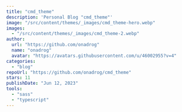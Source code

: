 ```yaml
---
title: "cmd_theme"
description: 'Personal Blog "cmd_theme"'
image: "/src/content/themes/_images/cmd_theme-hero.webp"
images:
  - "/src/content/themes/_images/cmd_theme-2.webp"
author:
  url: "https://github.com/onadrog"
  name: "onadrog"
  avatar: "https://avatars.githubusercontent.com/u/46002955?v=4"
categories:
  - "blog"
repoUrl: "https://github.com/onadrog/cmd_theme"
stars: 11
publishDate: "Jun 12, 2023"
tools:
  - "sass"
  - "typescript"
---
```

